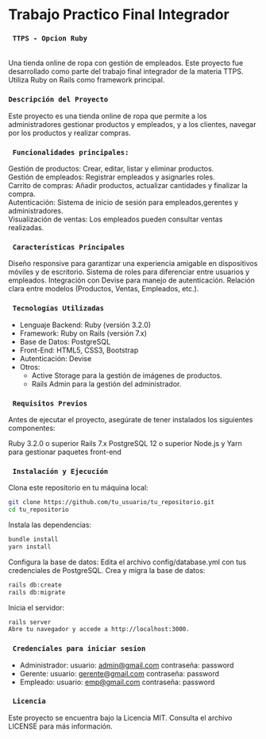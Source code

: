 # Trabajo Practico Final Integrador
### ``` TTPS - Opcion Ruby```
<br>
Una tienda online de ropa con gestión de empleados.
Este proyecto fue desarrollado como parte del trabajo final integrador de la materia TTPS. Utiliza Ruby on Rails como framework principal.

### ```Descripción del Proyecto```
Este proyecto es una tienda online de ropa que permite a los administradores gestionar productos y empleados, y a los clientes, navegar por los productos y realizar compras.

### ``` Funcionalidades principales:```
Gestión de productos:
 Crear, editar, listar y eliminar productos.<br>
Gestión de empleados:
 Registrar empleados y asignarles roles.<br>
Carrito de compras:
 Añadir productos, actualizar cantidades y finalizar la compra.<br>
Autenticación:
 Sistema de inicio de sesión para empleados,gerentes y administradores.<br>
Visualización de ventas:
 Los empleados pueden consultar ventas realizadas.

### ``` Características Principales```
Diseño responsive para garantizar una experiencia amigable en dispositivos móviles y de escritorio.
Sistema de roles para diferenciar entre usuarios y empleados.
Integración con Devise para manejo de autenticación.
Relación clara entre modelos (Productos, Ventas, Empleados, etc.).

### ``` Tecnologías Utilizadas```
- Lenguaje Backend: Ruby (versión 3.2.0)
- Framework: Ruby on Rails (versión 7.x)
- Base de Datos: PostgreSQL
- Front-End: HTML5, CSS3, Bootstrap
- Autenticación: Devise
- Otros:
    - Active Storage para la gestión de imágenes de productos.
    - Rails Admin para la gestión del administrador.

### ``` Requisitos Previos```
Antes de ejecutar el proyecto, asegúrate de tener instalados los siguientes componentes:

Ruby 3.2.0 o superior
Rails 7.x
PostgreSQL 12 o superior
Node.js y Yarn para gestionar paquetes front-end

### ``` Instalación y Ejecución```
Clona este repositorio en tu máquina local:
```bash
git clone https://github.com/tu_usuario/tu_repositorio.git
cd tu_repositorio
```
Instala las dependencias:
```bash
bundle install
yarn install
```
Configura la base de datos:
Edita el archivo config/database.yml con tus credenciales de PostgreSQL.
Crea y migra la base de datos:
```bash
rails db:create
rails db:migrate
```
Inicia el servidor:
```bash
rails server
Abre tu navegador y accede a http://localhost:3000.
```
### ``` Credenciales para iniciar sesion```
- Administrador: 
   usuario: admin@gmail.com
   contraseña: password
- Gerente:
  usuario: gerente@gmail.com
  contraseña: password
- Empleado:
  usuario: emp@gmail.com
  contraseña: password

### ``` Licencia```
Este proyecto se encuentra bajo la Licencia MIT. Consulta el archivo LICENSE para más información.
